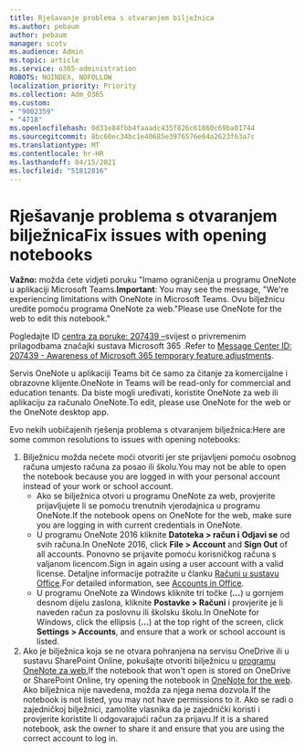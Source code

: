 ```yaml
---
title: Rješavanje problema s otvaranjem bilježnica
ms.author: pebaum
author: pebaum
manager: scotv
ms.audience: Admin
ms.topic: article
ms.service: o365-administration
ROBOTS: NOINDEX, NOFOLLOW
localization_priority: Priority
ms.collection: Adm_O365
ms.custom:
- "9002359"
- "4718"
ms.openlocfilehash: 0d31e84fbb4faaadc435f826c61860c69ba01744
ms.sourcegitcommit: 8bc60ec34bc1e40685e3976576e04a2623f63a7c
ms.translationtype: MT
ms.contentlocale: hr-HR
ms.lasthandoff: 04/15/2021
ms.locfileid: "51812816"
---
```

# <a name="fix-issues-with-opening-notebooks"></a><span data-ttu-id="792cf-102">Rješavanje problema s otvaranjem bilježnica</span><span class="sxs-lookup"><span data-stu-id="792cf-102">Fix issues with opening notebooks</span></span>

<span data-ttu-id="792cf-103">**Važno:** možda ćete vidjeti poruku "Imamo ograničenja u programu OneNote u aplikaciji Microsoft Teams.</span><span class="sxs-lookup"><span data-stu-id="792cf-103">**Important**: You may see the message, "We're experiencing limitations with OneNote in Microsoft Teams.</span></span> <span data-ttu-id="792cf-104">Ovu bilježnicu uredite pomoću programa OneNote za web."</span><span class="sxs-lookup"><span data-stu-id="792cf-104">Please use OneNote for the web to edit this notebook."</span></span>

<span data-ttu-id="792cf-105">Pogledajte ID [centra za poruke: 207439 –](https://admin.microsoft.com/Adminportal/Home?source=applauncher#MessageCenter?id=MC207439)svijest o privremenim prilagodbama značajki sustava Microsoft 365 .</span><span class="sxs-lookup"><span data-stu-id="792cf-105">Refer to [Message Center ID: 207439 - Awareness of Microsoft 365 temporary feature adjustments](https://admin.microsoft.com/Adminportal/Home?source=applauncher#MessageCenter?id=MC207439).</span></span>

<span data-ttu-id="792cf-106">Servis OneNote u aplikaciji Teams bit će samo za čitanje za komercijalne i obrazovne klijente.</span><span class="sxs-lookup"><span data-stu-id="792cf-106">OneNote in Teams will be read-only for commercial and education tenants.</span></span> <span data-ttu-id="792cf-107">Da biste mogli uređivati, koristite OneNote za web ili aplikaciju za računalo OneNote.</span><span class="sxs-lookup"><span data-stu-id="792cf-107">To edit, please use OneNote for the web or the OneNote desktop app.</span></span>

<span data-ttu-id="792cf-108">Evo nekih uobičajenih rješenja problema s otvaranjem bilježnica:</span><span class="sxs-lookup"><span data-stu-id="792cf-108">Here are some common resolutions to issues with opening notebooks:</span></span>

1. <span data-ttu-id="792cf-109">Bilježnicu možda nećete moći otvoriti jer ste prijavljeni pomoću osobnog računa umjesto računa za posao ili školu.</span><span class="sxs-lookup"><span data-stu-id="792cf-109">You may not be able to open the notebook because you are logged in with your personal account instead of your work or school account.</span></span>
    - <span data-ttu-id="792cf-110">Ako se bilježnica otvori u programu OneNote za web, provjerite prijavljujete li se pomoću trenutnih vjerodajnica u programu OneNote.</span><span class="sxs-lookup"><span data-stu-id="792cf-110">If the notebook opens on OneNote for the web, make sure you are logging in with current credentials in OneNote.</span></span>
    - <span data-ttu-id="792cf-111">U programu OneNote 2016 kliknite **Datoteka > račun i** **Odjavi se** od svih računa.</span><span class="sxs-lookup"><span data-stu-id="792cf-111">In OneNote 2016, click **File > Account** and **Sign Out** of all accounts.</span></span> <span data-ttu-id="792cf-112">Ponovno se prijavite pomoću korisničkog računa s valjanom licencom.</span><span class="sxs-lookup"><span data-stu-id="792cf-112">Sign in again using a user account with a valid license.</span></span> <span data-ttu-id="792cf-113">Detaljne informacije potražite u članku [Računi u sustavu Office](https://support.office.com/article/accounts-in-office-628ea040-f265-49de-b986-be09c3ebf8a9).</span><span class="sxs-lookup"><span data-stu-id="792cf-113">For detailed information, see [Accounts in Office](https://support.office.com/article/accounts-in-office-628ea040-f265-49de-b986-be09c3ebf8a9).</span></span> 
    - <span data-ttu-id="792cf-114">U programu OneNote za Windows kliknite tri točke (**...**) u gornjem desnom dijelu zaslona, kliknite **Postavke > Računi** i provjerite je li naveden račun za poslovnu ili školsku školu.</span><span class="sxs-lookup"><span data-stu-id="792cf-114">In OneNote for Windows, click the ellipsis (**…**) at the top right of the screen, click **Settings > Accounts**, and ensure that a work or school account is listed.</span></span> 
2. <span data-ttu-id="792cf-115">Ako je bilježnica koja se ne otvara pohranjena na servisu OneDrive ili u sustavu SharePoint Online, pokušajte otvoriti bilježnicu u [programu OneNote za web.](https://onenote.com)</span><span class="sxs-lookup"><span data-stu-id="792cf-115">If the notebook that won't open is stored on OneDrive or SharePoint Online, try opening the notebook in [OneNote for the web](https://onenote.com).</span></span> <span data-ttu-id="792cf-116">Ako bilježnica nije navedena, možda za njega nema dozvola.</span><span class="sxs-lookup"><span data-stu-id="792cf-116">If the notebook is not listed, you may not have permissions to it.</span></span> <span data-ttu-id="792cf-117">Ako se radi o zajedničkoj bilježnici, zamolite vlasnika da je zajednički koristi i provjerite koristite li odgovarajući račun za prijavu.</span><span class="sxs-lookup"><span data-stu-id="792cf-117">If it is a shared notebook, ask the owner to share it and ensure that you are using the correct account to log in.</span></span>
